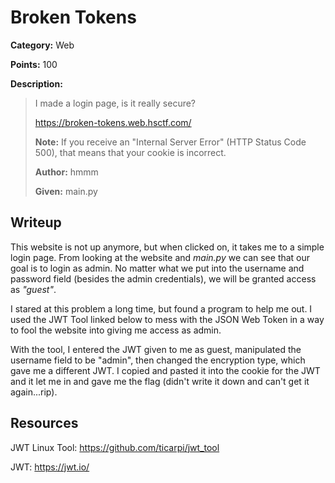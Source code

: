 # Broken Tokens
**Category:** Web

**Points:** 100

**Description:**
> I made a login page, is it really secure?
>
> https://broken-tokens.web.hsctf.com/
>
> **Note:** If you receive an "Internal Server Error" (HTTP Status Code 500),
that means that your cookie is incorrect.
>
> **Author:** hmmm
>
> **Given:** main.py

## Writeup
This website is not up anymore, but when clicked on, it takes me to a simple
login page. From looking at the website and *main.py* we can see that our goal
is to login as admin. No matter what we put into the username and password
field (besides the admin credentials), we will be granted access as *"guest"*.

I stared at this problem a long time, but found a program to help me out. I used
the JWT Tool linked below to mess with the JSON Web Token in a way to fool the
website into giving me access as admin.

With the tool, I entered the JWT given to me as guest, manipulated the username
field to be "admin", then changed the encryption type, which gave me a different
JWT. I copied and pasted it into the cookie for the JWT and it let me in and
gave me the flag (didn't write it down and can't get it again...rip).

## Resources
JWT Linux Tool: https://github.com/ticarpi/jwt_tool

JWT: https://jwt.io/
